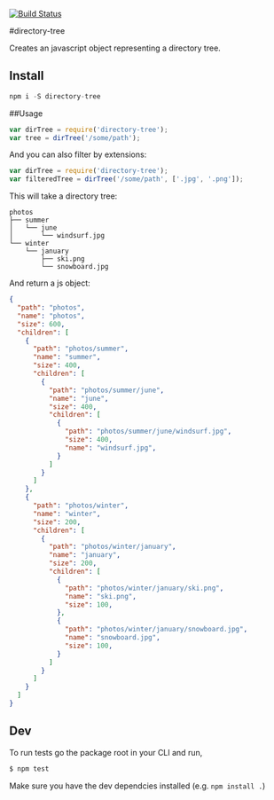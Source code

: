 [![Build Status](https://travis-ci.org/mihneadb/node-directory-tree.svg)](https://travis-ci.org/mihneadb/node-directory-tree)

#directory-tree

Creates an javascript object representing a directory tree.

## Install
```js
npm i -S directory-tree

```


##Usage

```js
var dirTree = require('directory-tree');
var tree = dirTree('/some/path');
```

And you can also filter by extensions:

```js
var dirTree = require('directory-tree');
var filteredTree = dirTree('/some/path', ['.jpg', '.png']);
```

This will take a directory tree:

```
photos
├── summer
│   └── june
│       └── windsurf.jpg
└── winter
    └── january
        ├── ski.png
        └── snowboard.jpg
```

And return a js object:

```json
{
  "path": "photos",
  "name": "photos",
  "size": 600,
  "children": [
    {
      "path": "photos/summer",
      "name": "summer",
      "size": 400,
      "children": [
        {
          "path": "photos/summer/june",
          "name": "june",
          "size": 400,
          "children": [
            {
              "path": "photos/summer/june/windsurf.jpg",
              "size": 400,
              "name": "windsurf.jpg",
            }
          ]
        }
      ]
    },
    {
      "path": "photos/winter",
      "name": "winter",
      "size": 200,
      "children": [
        {
          "path": "photos/winter/january",
          "name": "january",
          "size": 200,
          "children": [
            {
              "path": "photos/winter/january/ski.png",
              "name": "ski.png",
              "size": 100,
            },
            {
              "path": "photos/winter/january/snowboard.jpg",
              "name": "snowboard.jpg",
              "size": 100,
            }
          ]
        }
      ]
    }
  ]
}
```



## Dev

To run tests go the package root in your CLI and run,

```bash
$ npm test
```

Make sure you have the dev dependcies installed (e.g. `npm install .`)
